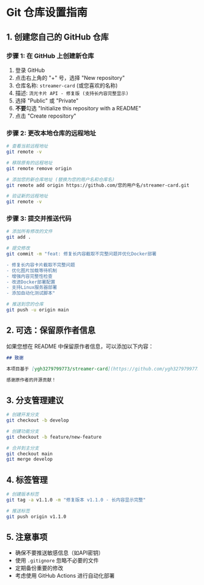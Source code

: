 # Git 仓库设置指南

## 1. 创建您自己的 GitHub 仓库

### 步骤 1: 在 GitHub 上创建新仓库
1. 登录 GitHub
2. 点击右上角的 "+" 号，选择 "New repository"
3. 仓库名称: `streamer-card` (或您喜欢的名称)
4. 描述: `流光卡片 API - 修复版 (支持长内容完整显示)`
5. 选择 "Public" 或 "Private"
6. **不要**勾选 "Initialize this repository with a README"
7. 点击 "Create repository"

### 步骤 2: 更改本地仓库的远程地址
```bash
# 查看当前远程地址
git remote -v

# 移除原有的远程地址
git remote remove origin

# 添加您的新仓库地址 (替换为您的用户名和仓库名)
git remote add origin https://github.com/您的用户名/streamer-card.git

# 验证新的远程地址
git remote -v
```

### 步骤 3: 提交并推送代码
```bash
# 添加所有修改的文件
git add .

# 提交修改
git commit -m "feat: 修复长内容截取不完整问题并优化Docker部署

- 修复长内容卡片截取不完整问题
- 优化图片加载等待机制
- 增强内容完整性检查
- 改进Docker部署配置
- 支持Linux服务器部署
- 添加自动化测试脚本"

# 推送到您的仓库
git push -u origin main
```

## 2. 可选：保留原作者信息

如果您想在 README 中保留原作者信息，可以添加以下内容：

```markdown
## 致谢

本项目基于 [ygh3279799773/streamer-card](https://github.com/ygh3279799773/streamer-card) 进行修复和优化。

感谢原作者的开源贡献！
```

## 3. 分支管理建议

```bash
# 创建开发分支
git checkout -b develop

# 创建功能分支
git checkout -b feature/new-feature

# 合并到主分支
git checkout main
git merge develop
```

## 4. 标签管理

```bash
# 创建版本标签
git tag -a v1.1.0 -m "修复版本 v1.1.0 - 长内容显示完整"

# 推送标签
git push origin v1.1.0
```

## 5. 注意事项

- 确保不要推送敏感信息（如API密钥）
- 使用 `.gitignore` 忽略不必要的文件
- 定期备份重要的修改
- 考虑使用 GitHub Actions 进行自动化部署
